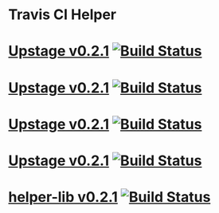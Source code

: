 # Travis CI Helper

# [Upstage v0.2.1](https://github.com/assemble/helper-lib) [![Build Status](https://travis-ci.org/assemble/helper-lib.png)](https://travis-ci.org/assemble/helper-lib)

# [Upstage v0.2.1](https://github.com/assemble/helper-lib) [![Build Status](https://travis-ci.org/assemble/helper-lib.png?branch=master)](https://travis-ci.org/assemble/helper-lib)

# [Upstage v0.2.1](https://github.com/assemble/helper-lib) [![Build Status](https://travis-ci.org/assemble/helper-lib.png?branch=master)](https://travis-ci.org/assemble/helper-lib)

# [Upstage v0.2.1](https://github.com/assemble/helper-lib) [![Build Status](https://travis-ci.org/assemble/helper-lib.png?branch=master)](https://travis-ci.org/assemble/helper-lib)

# [helper-lib v0.2.1](https://github.com/assemble/helper-lib) [![Build Status](https://travis-ci.org/assemble/helper-lib.png)](https://travis-ci.org/assemble/helper-lib)
